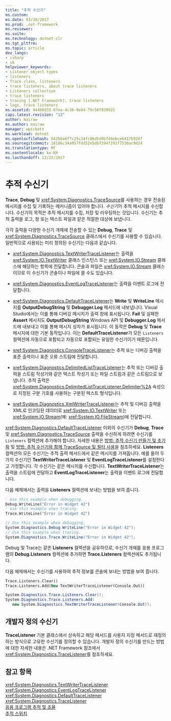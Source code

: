 ```yaml
---
title: "추적 수신기"
ms.custom: 
ms.date: 03/30/2017
ms.prod: .net-framework
ms.reviewer: 
ms.suite: 
ms.technology: dotnet-clr
ms.tgt_pltfrm: 
ms.topic: article
dev_langs:
- csharp
- vb
helpviewer_keywords:
- Listener object types
- listeners
- Trace class, listeners
- trace listeners, about trace listeners
- Listeners collection
- trace listeners
- tracing [.NET Framework], trace listeners
- logs, trace listeners
ms.assetid: 444b0d33-67ea-4c36-9e94-79c50f839025
caps.latest.revision: "13"
author: mairaw
ms.author: mairaw
manager: wpickett
ms.workload: dotnet
ms.openlocfilehash: 042b8a6f7c25c34fc06d5d0bfd4ebce6417b920f
ms.sourcegitcommit: 16186c34a957fdd52e5db7294f291f7530ac9d24
ms.translationtype: MT
ms.contentlocale: ko-KR
ms.lasthandoff: 12/22/2017
---
```

# <a name="trace-listeners"></a>추적 수신기
**Trace**, **Debug** 및 <xref:System.Diagnostics.TraceSource>를 사용하는 경우 전송된 메시지를 수집 및 기록하는 메커니즘이 있어야 합니다. *수신기*가 추적 메시지를 수신합니다. 수신기의 목적은 추적 메시지를 수집, 저장 및 라우팅하는 것입니다. 수신기는 추적 출력을 로그, 창 또는 텍스트 파일과 같은 적절한 대상에 보냅니다.  
  
 각각 출력을 다양한 수신기 개체에 전송할 수 있는 **Debug**, **Trace** 및 <xref:System.Diagnostics.TraceSource> 클래스에서 수신기를 사용할 수 있습니다. 일반적으로 사용되는 미리 정의된 수신기는 다음과 같습니다.  
  
-   <xref:System.Diagnostics.TextWriterTraceListener>는 출력을 <xref:System.IO.TextWriter> 클래스 인스턴스 또는 <xref:System.IO.Stream> 클래스에 해당하는 항목에 전달합니다. 콘솔과 파일은 <xref:System.IO.Stream> 클래스이므로 이 수신기가 콘솔이나 파일에 쓸 수도 있습니다.  
  
-   <xref:System.Diagnostics.EventLogTraceListener>는 출력을 이벤트 로그에 전달합니다.  
  
-   <xref:System.Diagnostics.DefaultTraceListener>는 **Write** 및 **WriteLine** 메시지를 **OutputDebugString** 및 **Debugger.Log** 메서드에 내보냅니다. Visual Studio에서는 이를 통해 디버깅 메시지가 출력 창에 표시됩니다. **Fail** 및 실패한 **Assert** 메시지도 **OutputDebugString** Windows API 및 **Debugger.Log** 메서드에 내보내고 이를 통해 메시지 상자가 표시됩니다. 이 동작은 **Debug** 및 **Trace** 메시지에 대한 기본 동작입니다. 이는 **DefaultTraceListener**가 모든 `Listeners` 컬렉션에 자동으로 포함되고 자동으로 포함되는 유일한 수신기이기 때문입니다.  
  
-   <xref:System.Diagnostics.ConsoleTraceListener>는 추적 또는 디버깅 출력을 표준 출력이나 표준 오류 스트림에 전달합니다.  
  
-   <xref:System.Diagnostics.DelimitedListTraceListener>는 추적 또는 디버깅 출력을 스트림 작성기와 같은 텍스트 작성기 또는 파일 스트림과 같은 스트림으로 보냅니다. 추적 출력은 <xref:System.Diagnostics.DelimitedListTraceListener.Delimiter%2A> 속성으로 지정된 구분 기호를 사용하는 구분된 텍스트 형식입니다.  
  
-   <xref:System.Diagnostics.XmlWriterTraceListener>는 추적 및 디버깅 출력을 XML로 인코딩된 데이터로 <xref:System.IO.TextWriter> 또는 <xref:System.IO.Stream>(예: <xref:System.IO.FileStream>)에 전달합니다.  
  
 <xref:System.Diagnostics.DefaultTraceListener> 이외의 수신기가 **Debug**, **Trace** 및 <xref:System.Diagnostics.TraceSource> 출력을 수신하게 하려면 수신기를 `Listeners` 컬렉션에 추가해야 합니다. 자세한 내용은 [방법: 추적 수신기 만들기 및 초기화](../../../docs/framework/debug-trace-profile/how-to-create-and-initialize-trace-listeners.md) 및 [방법: 추적 수신기와 함께 TraceSource 및 필터 사용](../../../docs/framework/debug-trace-profile/how-to-use-tracesource-and-filters-with-trace-listeners.md)을 참조하세요. **Listeners** 컬렉션의 모든 수신기는 추적 출력 메서드에서 같은 메시지를 가져옵니다. 예를 들어 두 가지 수신기인 **TextWriterTraceListener** 및 **EventLogTraceListener**를 설정한다고 가정합니다. 각 수신기는 같은 메시지를 수신합니다. **TextWriterTraceListener**는 출력을 스트림에 전달하고 **EventLogTraceListener**는 출력을 이벤트 로그에 전달합니다.  
  
 다음 예제에서는 출력을 **Listeners** 컬렉션에 보내는 방법을 보여 줍니다.  
  
```vb  
' Use this example when debugging.  
Debug.WriteLine("Error in Widget 42")  
' Use this example when tracing.  
Trace.WriteLine("Error in Widget 42")  
```  
  
```csharp  
// Use this example when debugging.  
System.Diagnostics.Debug.WriteLine("Error in Widget 42");  
// Use this example when tracing.  
System.Diagnostics.Trace.WriteLine("Error in Widget 42");  
```  
  
 Debug 및 Trace는 같은 **Listeners** 컬렉션을 공유하므로, 수신기 개체를 응용 프로그램의 **Debug.Listeners** 컬렉션에 추가하면 **Trace.Listeners** 컬렉션에도 추가됩니다.  
  
 다음 예제에서는 수신기를 사용하여 추적 정보를 콘솔에 보내는 방법을 보여 줍니다.  
  
```vb  
Trace.Listeners.Clear()  
Trace.Listeners.Add(New TextWriterTraceListener(Console.Out))  
```  
  
```csharp  
System.Diagnostics.Trace.Listeners.Clear();  
System.Diagnostics.Trace.Listeners.Add(  
   new System.Diagnostics.TextWriterTraceListener(Console.Out));  
```  
  
## <a name="developer-defined-listeners"></a>개발자 정의 수신기  
 **TraceListener** 기본 클래스에서 상속하고 해당 메서드를 사용자 지정 메서드로 재정의하는 방식으로 고유한 수신기를 정의할 수 있습니다. 개발자 정의 수신기를 만드는 방법에 대한 자세한 내용은 .NET Framework 참조에서 <xref:System.Diagnostics.TraceListener>를 참조하세요.  
  
## <a name="see-also"></a>참고 항목  
 <xref:System.Diagnostics.TextWriterTraceListener>  
 <xref:System.Diagnostics.EventLogTraceListener>  
 <xref:System.Diagnostics.DefaultTraceListener>  
 <xref:System.Diagnostics.TraceListener>  
 [응용 프로그램 추적 및 조율](../../../docs/framework/debug-trace-profile/tracing-and-instrumenting-applications.md)  
 [추적 스위치](../../../docs/framework/debug-trace-profile/trace-switches.md)
